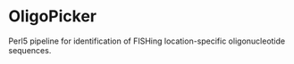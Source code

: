 # OligoPicker

Perl5 pipeline for identification of FISHing location-specific oligonucleotide sequences.
